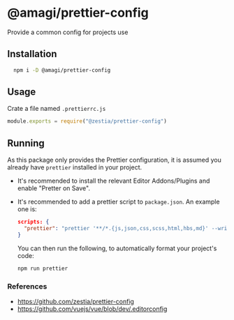 # @amagi/prettier-config

Provide a common config for projects use

## Installation

```bash
  npm i -D @amagi/prettier-config
```

## Usage

Crate a file named `.prettierrc.js`

```javascript
module.exports = require("@zestia/prettier-config")
```

## Running

As this package only provides the Prettier configuration, it is assumed you already have `prettier` installed in your project.

- It's recommended to install the relevant Editor Addons/Plugins and enable "Pretter on Save".

- It's recommended to add a prettier script to `package.json`. An example one is:

  ```json
  scripts: {
    "prettier": "prettier '**/*.{js,json,css,scss,html,hbs,md}' --write"
  }
  ```

  You can then run the following, to automatically format your project's code:

  ```bash
  npm run prettier
  ```

### References

- https://github.com/zestia/prettier-config
- https://github.com/vuejs/vue/blob/dev/.editorconfig
